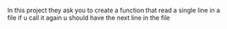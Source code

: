 In this project they ask you to create a function that read a single line in a file if u call it again u should have the next line in the file
